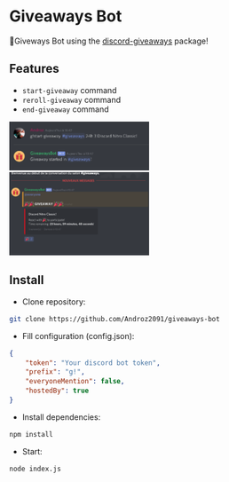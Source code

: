 # Giveaways Bot

🎁Giveways Bot using the [discord-giveaways](https://npmjs.com/discord-giveaways) package!

## Features

* `start-giveaway` command
* `reroll-giveaway` command
* `end-giveaway` command

<img src='./examples/start-cmd.png' style="width: 50%;"></img>
<img src='./examples/giveaway.png' style="width: 50%;"></img>

## Install

* Clone repository:
```sh
git clone https://github.com/Androz2091/giveaways-bot
```

* Fill configuration (config.json):
```json
{
    "token": "Your discord bot token",
    "prefix": "g!",
    "everyoneMention": false,
    "hostedBy": true
}
```

* Install dependencies:
```sh
npm install
```

* Start:
```sh
node index.js
```